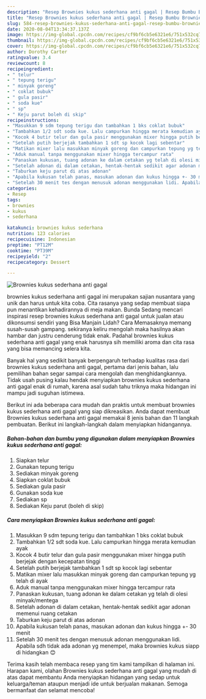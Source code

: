 ```yaml
---
description: "Resep Brownies kukus sederhana anti gagal | Resep Bumbu Brownies kukus sederhana anti gagal Yang Paling Enak"
title: "Resep Brownies kukus sederhana anti gagal | Resep Bumbu Brownies kukus sederhana anti gagal Yang Paling Enak"
slug: 584-resep-brownies-kukus-sederhana-anti-gagal-resep-bumbu-brownies-kukus-sederhana-anti-gagal-yang-paling-enak
date: 2020-08-04T13:34:37.137Z
image: https://img-global.cpcdn.com/recipes/cf9bf6cb5e6321e6/751x532cq70/brownies-kukus-sederhana-anti-gagal-foto-resep-utama.jpg
thumbnail: https://img-global.cpcdn.com/recipes/cf9bf6cb5e6321e6/751x532cq70/brownies-kukus-sederhana-anti-gagal-foto-resep-utama.jpg
cover: https://img-global.cpcdn.com/recipes/cf9bf6cb5e6321e6/751x532cq70/brownies-kukus-sederhana-anti-gagal-foto-resep-utama.jpg
author: Dorothy Carter
ratingvalue: 3.4
reviewcount: 8
recipeingredient:
- " telur"
- " tepung terigu"
- " minyak goreng"
- " coklat bubuk"
- " gula pasir"
- " soda kue"
- " sp"
- " Keju parut boleh di skip"
recipeinstructions:
- "Masukkan 9 sdm tepung terigu dan tambahkan 1 bks coklat bubuk"
- "Tambahkan 1/2 sdt soda kue. Lalu campurkan hingga merata kemudian ayak"
- "Kocok 4 butir telur dan gula pasir menggunakan mixer hingga putih berjejak dengan kecepatan tinggi"
- "Setelah putih berjejak tambahkan 1 sdt sp kocok lagi sebentar"
- "Matikan mixer lalu masukkan minyak goreng dan campurkan tepung yg telah di ayak"
- "Aduk manual tanpa menggunakan mixer hingga tercampur rata"
- "Panaskan kukusan, tuang adonan ke dalam cetakan yg telah di olesi minyak/mentega"
- "Setelah adonan di dalam cetakan, hentak-hentak sedikit agar adonan memenui ruang cetakan"
- "Taburkan keju parut di atas adonan"
- "Apabila kukusan telah panas, masukan adonan dan kukus hingga +- 30 menit"
- "Setelah 30 menit tes dengan menusuk adonan menggunakan lidi. Apabila sdh tidak ada adonan yg menempel, maka brownies kukus siapp di hidangkan 😊"
categories:
- Resep
tags:
- brownies
- kukus
- sederhana

katakunci: brownies kukus sederhana 
nutrition: 123 calories
recipecuisine: Indonesian
preptime: "PT12M"
cooktime: "PT39M"
recipeyield: "2"
recipecategory: Dessert

---
```



![Brownies kukus sederhana anti gagal](https://img-global.cpcdn.com/recipes/cf9bf6cb5e6321e6/751x532cq70/brownies-kukus-sederhana-anti-gagal-foto-resep-utama.jpg)


brownies kukus sederhana anti gagal ini merupakan sajian nusantara yang unik dan harus untuk kita coba. Cita rasanya yang sedap membuat siapa pun menantikan kehadirannya di meja makan.
Bunda Sedang mencari inspirasi resep brownies kukus sederhana anti gagal untuk jualan atau dikonsumsi sendiri yang Bisa Manjain Lidah? Cara Memasaknya memang susah-susah gampang. sekiranya keliru mengolah maka hasilnya akan hambar dan justru cenderung tidak enak. Padahal brownies kukus sederhana anti gagal yang enak harusnya sih memiliki aroma dan cita rasa yang bisa memancing selera kita.



Banyak hal yang sedikit banyak berpengaruh terhadap kualitas rasa dari brownies kukus sederhana anti gagal, pertama dari jenis bahan, lalu pemilihan bahan segar sampai cara mengolah dan menghidangkannya. Tidak usah pusing kalau hendak menyiapkan brownies kukus sederhana anti gagal enak di rumah, karena asal sudah tahu triknya maka hidangan ini mampu jadi suguhan istimewa.


Berikut ini ada beberapa cara mudah dan praktis untuk membuat brownies kukus sederhana anti gagal yang siap dikreasikan. Anda dapat membuat Brownies kukus sederhana anti gagal memakai 8 jenis bahan dan 11 langkah pembuatan. Berikut ini langkah-langkah dalam menyiapkan hidangannya.

<!--inarticleads1-->

##### Bahan-bahan dan bumbu yang digunakan dalam menyiapkan Brownies kukus sederhana anti gagal:

1. Siapkan  telur
1. Gunakan  tepung terigu
1. Sediakan  minyak goreng
1. Siapkan  coklat bubuk
1. Sediakan  gula pasir
1. Gunakan  soda kue
1. Sediakan  sp
1. Sediakan  Keju parut (boleh di skip)




<!--inarticleads2-->

##### Cara menyiapkan Brownies kukus sederhana anti gagal:

1. Masukkan 9 sdm tepung terigu dan tambahkan 1 bks coklat bubuk
1. Tambahkan 1/2 sdt soda kue. Lalu campurkan hingga merata kemudian ayak
1. Kocok 4 butir telur dan gula pasir menggunakan mixer hingga putih berjejak dengan kecepatan tinggi
1. Setelah putih berjejak tambahkan 1 sdt sp kocok lagi sebentar
1. Matikan mixer lalu masukkan minyak goreng dan campurkan tepung yg telah di ayak
1. Aduk manual tanpa menggunakan mixer hingga tercampur rata
1. Panaskan kukusan, tuang adonan ke dalam cetakan yg telah di olesi minyak/mentega
1. Setelah adonan di dalam cetakan, hentak-hentak sedikit agar adonan memenui ruang cetakan
1. Taburkan keju parut di atas adonan
1. Apabila kukusan telah panas, masukan adonan dan kukus hingga +- 30 menit
1. Setelah 30 menit tes dengan menusuk adonan menggunakan lidi. Apabila sdh tidak ada adonan yg menempel, maka brownies kukus siapp di hidangkan 😊




Terima kasih telah membaca resep yang tim kami tampilkan di halaman ini. Harapan kami, olahan Brownies kukus sederhana anti gagal yang mudah di atas dapat membantu Anda menyiapkan hidangan yang sedap untuk keluarga/teman ataupun menjadi ide untuk berjualan makanan. Semoga bermanfaat dan selamat mencoba!
